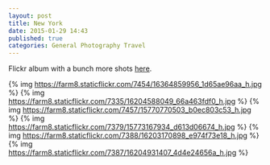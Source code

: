 ```yaml
---
layout: post
title: New York
date: 2015-01-29 14:43
published: true
categories: General Photography Travel
---
```


Flickr album with a bunch more shots [here](https://www.flickr.com/photos/yankcrime/sets/72157650114559919/).

{% img https://farm8.staticflickr.com/7454/16364859956_1d65ae96aa_h.jpg %}
{% img https://farm8.staticflickr.com/7335/16204588049_66a463fdf0_h.jpg %}
{% img https://farm8.staticflickr.com/7457/15770770503_b0ec803c53_h.jpg %}
{% img https://farm8.staticflickr.com/7379/15773167934_d613d06674_h.jpg %}
{% img https://farm8.staticflickr.com/7388/16203170898_e974f73e18_h.jpg %}
{% img https://farm8.staticflickr.com/7387/16204931407_4d4e24656a_h.jpg %}
